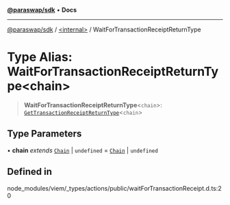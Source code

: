 [**@paraswap/sdk**](../../README.md) • **Docs**

***

[@paraswap/sdk](../../globals.md) / [\<internal\>](../README.md) / WaitForTransactionReceiptReturnType

# Type Alias: WaitForTransactionReceiptReturnType\<chain\>

> **WaitForTransactionReceiptReturnType**\<`chain`\>: [`GetTransactionReceiptReturnType`](GetTransactionReceiptReturnType.md)\<`chain`\>

## Type Parameters

• **chain** *extends* [`Chain`](Chain.md) \| `undefined` = [`Chain`](Chain.md) \| `undefined`

## Defined in

node\_modules/viem/\_types/actions/public/waitForTransactionReceipt.d.ts:20
